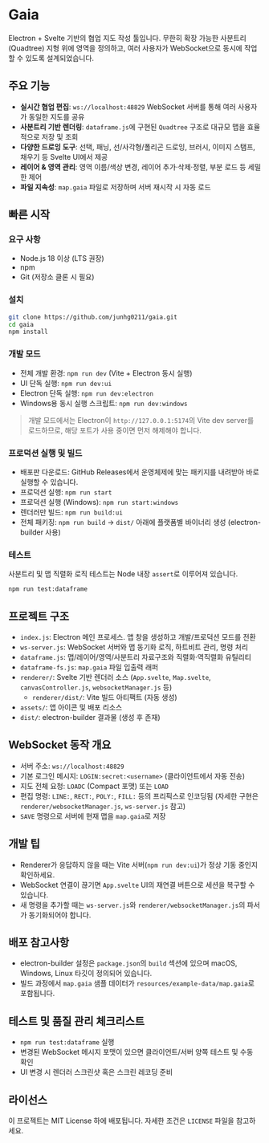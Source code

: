 # Gaia

Electron + Svelte 기반의 협업 지도 작성 툴입니다. 무한히 확장 가능한 사분트리(Quadtree) 지형 위에 영역을 정의하고, 여러 사용자가 WebSocket으로 동시에 작업할 수 있도록 설계되었습니다.

## 주요 기능
- **실시간 협업 편집**: `ws://localhost:48829` WebSocket 서버를 통해 여러 사용자가 동일한 지도를 공유
- **사분트리 기반 렌더링**: `dataframe.js`에 구현된 `Quadtree` 구조로 대규모 맵을 효율적으로 저장 및 조회
- **다양한 드로잉 도구**: 선택, 패닝, 선/사각형/폴리곤 드로잉, 브러시, 이미지 스탬프, 채우기 등 Svelte UI에서 제공
- **레이어 & 영역 관리**: 영역 이름/색상 변경, 레이어 추가·삭제·정렬, 부분 로드 등 세밀한 제어
- **파일 지속성**: `map.gaia` 파일로 저장하며 서버 재시작 시 자동 로드

## 빠른 시작
### 요구 사항
- Node.js 18 이상 (LTS 권장)
- npm
- Git (저장소 클론 시 필요)

### 설치
```bash
git clone https://github.com/junhg0211/gaia.git
cd gaia
npm install
```

### 개발 모드
- 전체 개발 환경: `npm run dev` (Vite + Electron 동시 실행)
- UI 단독 실행: `npm run dev:ui`
- Electron 단독 실행: `npm run dev:electron`
- Windows용 동시 실행 스크립트: `npm run dev:windows`

> 개발 모드에서는 Electron이 `http://127.0.0.1:5174`의 Vite dev server를 로드하므로, 해당 포트가 사용 중이면 먼저 해제해야 합니다.

### 프로덕션 실행 및 빌드
- 배포판 다운로드: GitHub Releases에서 운영체제에 맞는 패키지를 내려받아 바로 실행할 수 있습니다.
- 프로덕션 실행: `npm run start`
- 프로덕션 실행 (Windows): `npm run start:windows`
- 렌더러만 빌드: `npm run build:ui`
- 전체 패키징: `npm run build` → `dist/` 아래에 플랫폼별 바이너리 생성 (electron-builder 사용)

### 테스트
사분트리 및 맵 직렬화 로직 테스트는 Node 내장 `assert`로 이루어져 있습니다.
```bash
npm run test:dataframe
```

## 프로젝트 구조
- `index.js`: Electron 메인 프로세스. 앱 창을 생성하고 개발/프로덕션 모드를 전환
- `ws-server.js`: WebSocket 서버와 맵 동기화 로직, 하트비트 관리, 명령 처리
- `dataframe.js`: 맵/레이어/영역/사분트리 자료구조와 직렬화·역직렬화 유틸리티
- `dataframe-fs.js`: `map.gaia` 파일 입출력 래퍼
- `renderer/`: Svelte 기반 렌더러 소스 (`App.svelte`, `Map.svelte`, `canvasController.js`, `websocketManager.js` 등)
  - `renderer/dist/`: Vite 빌드 아티팩트 (자동 생성)
- `assets/`: 앱 아이콘 및 배포 리소스
- `dist/`: electron-builder 결과물 (생성 후 존재)

## WebSocket 동작 개요
- 서버 주소: `ws://localhost:48829`
- 기본 로그인 메시지: `LOGIN:secret:<username>` (클라이언트에서 자동 전송)
- 지도 전체 요청: `LOADC` (Compact 포맷) 또는 `LOAD`
- 편집 명령: `LINE:`, `RECT:`, `POLY:`, `FILL:` 등의 프리픽스로 인코딩됨 (자세한 구현은 `renderer/websocketManager.js`, `ws-server.js` 참고)
- `SAVE` 명령으로 서버에 현재 맵을 `map.gaia`로 저장

## 개발 팁
- Renderer가 응답하지 않을 때는 Vite 서버(`npm run dev:ui`)가 정상 기동 중인지 확인하세요.
- WebSocket 연결이 끊기면 `App.svelte` UI의 재연결 버튼으로 세션을 복구할 수 있습니다.
- 새 명령을 추가할 때는 `ws-server.js`와 `renderer/websocketManager.js`의 파서가 동기화되어야 합니다.

## 배포 참고사항
- electron-builder 설정은 `package.json`의 `build` 섹션에 있으며 macOS, Windows, Linux 타깃이 정의되어 있습니다.
- 빌드 과정에서 `map.gaia` 샘플 데이터가 `resources/example-data/map.gaia`로 포함됩니다.

## 테스트 및 품질 관리 체크리스트
- `npm run test:dataframe` 실행
- 변경된 WebSocket 메시지 포맷이 있으면 클라이언트/서버 양쪽 테스트 및 수동 확인
- UI 변경 시 렌더러 스크린샷 혹은 스크린 레코딩 준비

## 라이선스
이 프로젝트는 MIT License 하에 배포됩니다. 자세한 조건은 `LICENSE` 파일을 참고하세요.
